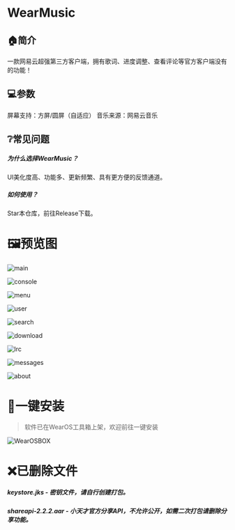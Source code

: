 # WearMusic

## 🏠简介

一款网易云超强第三方客户端，拥有歌词、进度调整、查看评论等官方客户端没有的功能！



## 💻参数

屏幕支持：方屏/圆屏（自适应）
音乐来源：网易云音乐



## ❔常见问题

##### 为什么选择WearMusic？

UI美化度高、功能多、更新频繁、具有更方便的反馈通道。

##### 如何使用？

Star本仓库，前往Release下载。



# 🖼预览图

![main](https://s1.ax1x.com/2020/08/13/dSiYyF.png)

![console](https://s1.ax1x.com/2020/08/13/dSicOe.png)

![menu](https://s1.ax1x.com/2020/08/13/dSiTl8.png)

![user](https://s1.ax1x.com/2020/08/13/dSi76S.png)

![search](https://s1.ax1x.com/2020/08/13/dSijkn.png)

![download](https://s1.ax1x.com/2020/08/13/dSPHaR.png)

![lrc](https://s1.ax1x.com/2020/08/13/dSNrVJ.png)

![messages](https://s1.ax1x.com/2020/08/13/dSNcP1.png)

![about](https://s1.ax1x.com/2020/08/13/dSFCXF.png)



# 🔘一键安装

> 软件已在WearOS工具箱上架，欢迎前往一键安装

![WearOSBOX](https://s1.ax1x.com/2020/08/13/dpUTbD.png)



# ❌已删除文件

##### keystore.jks - 密钥文件，请自行创建打包。

##### shareapi-2.2.2.aar - 小天才官方分享API，不允许公开，如需二次打包请删除分享功能。
